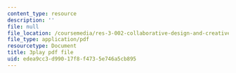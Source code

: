 ```yaml
---
content_type: resource
description: ''
file: null
file_location: /coursemedia/res-3-002-collaborative-design-and-creative-expression-with-arduino-microcontrollers-january-iap-2017/edea9cc3d99017f8f4735e746a5cb895_iNQ0dQ9bPNs.pdf
file_type: application/pdf
resourcetype: Document
title: 3play pdf file
uid: edea9cc3-d990-17f8-f473-5e746a5cb895
---
```


